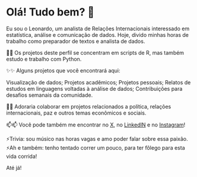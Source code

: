 # Olá! Tudo bem? 👋

Eu sou o Leonardo, um analista de Relações Internacionais interessado em estatística, análise e comunicação de dados. 
Hoje, divido minhas horas de trabalho como preparador de textos e analista de dados.

🌱🌱 Os projetos deste perfil se concentram em scripts de R, mas também estudo e trabalho com Python.

✨✨ Alguns projetos que você encontrará aqui:

  Visualização de dados;
  Projetos acadêmicos;
  Projetos pessoais;
  Relatos de estudos em linguagens voltadas à análise de dados;
  Contribuições para desafios semanais da comunidade.

👯👯 Adoraria colaborar em projetos relacionados a política, relações internacionais, paz e outros temas econômicos e sociais.

📫📫 Você pode também me encontrar no [X](https://twitter.com/depauladiasleo), no [LinkedIN](https://www.linkedin.com/in/leonardo-dias-de-paula/) e no [Instagram](https://www.instagram.com/diasderevisao/)! 

⚡Trivia: sou músico nas horas vagas e amo poder falar sobre essa paixão.
⚡Ah e também: tenho tentado correr um pouco, para ter fôlego para esta vida corrida!

Até já!
